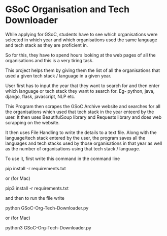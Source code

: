 <h1>GSoC Organisation and Tech Downloader</h1>


While applying for GSoC, students have to see which organisations were selected in which year and which organisations used the same language and tech stack as they are proficient in.

So for this, they have to spend hours looking at the web pages of all the organisations and this is a very tiring task.

This project helps them by giving them the list of all the organisations that used a given tech stack / language in a given year.

User first has to input the year that they want to search for and then enter which language or tech stack they want to search for.
Eg- python, java, django, flask, javascript, NLP etc.


This Program then scrapes the GSoC Archive website and searches for all the organisations which used that tech stack in the year enteerd by the user. It then uses BeautifulSoup library and Requests library and does web scrapping on the website.

It then uses File Handling to write the details to a text file. Along with the language/tech stack entered by the user, the program saves all the languages and tech stacks used by those organisations in that year as well as the number of organisations using that tech stack / language.


To use it, first write this command in the command line

pip install -r requirements.txt

or (for Mac)

pip3 install -r requirements.txt

and then to run the file write

python GSoC-Org-Tech-Downloader.py

or (for Mac)

python3 GSoC-Org-Tech-Downloader.py

